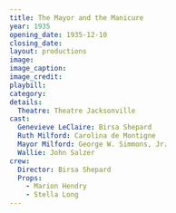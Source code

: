 ```yaml
---
title: The Mayor and the Manicure
year: 1935
opening_date: 1935-12-10
closing_date: 
layout: productions
image:
image_caption:
image_credit:
playbill: 
category: 
details:
  Theatre: Theatre Jacksonville
cast:
  Genevieve LeClaire: Birsa Shepard
  Ruth Milford: Carolina de Montigne
  Mayor Milford: George W. Simmons, Jr.
  Wallie: John Salzer
crew:
  Director: Birsa Shepard
  Props:
    - Marion Hendry
    - Stella Long
---
```



